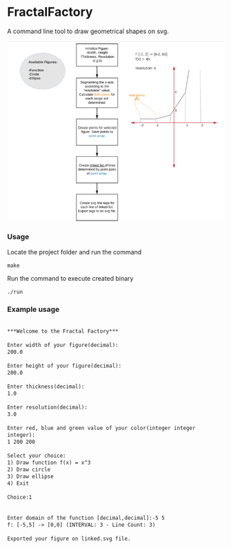 # FractalFactory

A command line tool to draw geometrical shapes on svg.

<img src="/images/ffdiagram.png" width=800>

### Usage

Locate the project folder and run the command

```
make
```

Run the command to execute created binary

```
./run
```

### Example usage
```

***Welcome to the Fractal Factory***

Enter width of your figure(decimal):
200.0

Enter height of your figure(decimal):
200.0

Enter thickness(decimal):
1.0

Enter resolution(decimal):
3.0

Enter red, blue and green value of your color(integer integer integer):
1 200 200

Select your choice:
1) Draw function f(x) = x^3
2) Draw circle
3) Draw ellipse
4) Exit

Choice:1


Enter domain of the function [decimal,decimal]:-5 5
f: [-5,5] -> [0,0] (INTERVAL: 3 - Line Count: 3)

Exported your figure on linked.svg file.

```
